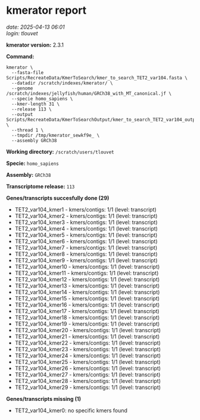 # kmerator report
*date: 2025-04-13 06:01*  
*login: tlouvet*

**kmerator version:** 2.3.1

**Command:**

```
kmerator \
  --fasta-file Scripts/RecreateData/KmerToSearch/kmer_to_search_TET2_var104.fasta \
  --datadir /scratch/indexes/kmerator/ \
  --genome /scratch/indexes/jellyfish/human/GRCh38_with_MT_canonical.jf \
  --specie homo_sapiens \
  --kmer-length 31 \
  --release 113 \
  --output Scripts/RecreateData/KmerToSearchOutput/kmer_to_search_TET2_var104_output \
  --thread 1 \
  --tmpdir /tmp/kmerator_sewkf9e_ \
  --assembly GRCh38
```

**Working directory:** `/scratch/users/tlouvet`

**Specie:** `homo_sapiens`

**Assembly:** `GRCh38`

**Transcriptome release:** `113`

**Genes/transcripts succesfully done (29)**

- TET2_var104_kmer1 - kmers/contigs: 1/1 (level: transcript)
- TET2_var104_kmer2 - kmers/contigs: 1/1 (level: transcript)
- TET2_var104_kmer3 - kmers/contigs: 1/1 (level: transcript)
- TET2_var104_kmer4 - kmers/contigs: 1/1 (level: transcript)
- TET2_var104_kmer5 - kmers/contigs: 1/1 (level: transcript)
- TET2_var104_kmer6 - kmers/contigs: 1/1 (level: transcript)
- TET2_var104_kmer7 - kmers/contigs: 1/1 (level: transcript)
- TET2_var104_kmer8 - kmers/contigs: 1/1 (level: transcript)
- TET2_var104_kmer9 - kmers/contigs: 1/1 (level: transcript)
- TET2_var104_kmer10 - kmers/contigs: 1/1 (level: transcript)
- TET2_var104_kmer11 - kmers/contigs: 1/1 (level: transcript)
- TET2_var104_kmer12 - kmers/contigs: 1/1 (level: transcript)
- TET2_var104_kmer13 - kmers/contigs: 1/1 (level: transcript)
- TET2_var104_kmer14 - kmers/contigs: 1/1 (level: transcript)
- TET2_var104_kmer15 - kmers/contigs: 1/1 (level: transcript)
- TET2_var104_kmer16 - kmers/contigs: 1/1 (level: transcript)
- TET2_var104_kmer17 - kmers/contigs: 1/1 (level: transcript)
- TET2_var104_kmer18 - kmers/contigs: 1/1 (level: transcript)
- TET2_var104_kmer19 - kmers/contigs: 1/1 (level: transcript)
- TET2_var104_kmer20 - kmers/contigs: 1/1 (level: transcript)
- TET2_var104_kmer21 - kmers/contigs: 1/1 (level: transcript)
- TET2_var104_kmer22 - kmers/contigs: 1/1 (level: transcript)
- TET2_var104_kmer23 - kmers/contigs: 1/1 (level: transcript)
- TET2_var104_kmer24 - kmers/contigs: 1/1 (level: transcript)
- TET2_var104_kmer25 - kmers/contigs: 1/1 (level: transcript)
- TET2_var104_kmer26 - kmers/contigs: 1/1 (level: transcript)
- TET2_var104_kmer27 - kmers/contigs: 1/1 (level: transcript)
- TET2_var104_kmer28 - kmers/contigs: 1/1 (level: transcript)
- TET2_var104_kmer29 - kmers/contigs: 1/1 (level: transcript)


**Genes/transcripts missing (1)**

- TET2_var104_kmer0: no specific kmers found
